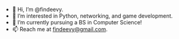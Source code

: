 - 👋 Hi, I’m @findeevy.
- 👀 I’m interested in Python, networking, and game development.
- 🌱 I’m currently pursuing a BS in Computer Science! 
- 📫 Reach me at findeevy@gmail.com.
